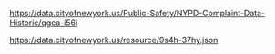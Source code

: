 https://data.cityofnewyork.us/Public-Safety/NYPD-Complaint-Data-Historic/qgea-i56i

https://data.cityofnewyork.us/resource/9s4h-37hy.json
